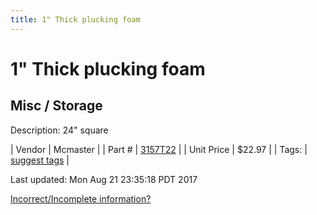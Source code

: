 ```yaml
---
title: 1" Thick plucking foam
---
```


# 1" Thick plucking foam
## Misc / Storage
Description: 	24" square 

| Vendor | Mcmaster | 
| Part # | [3157T22](https://www.mcmaster.com/#3157T22) | 
| Unit Price | $22.97 | 
| Tags: | [suggest tags](https://docs.google.com/forms/d/e/1FAIpQLSeWyY8v3RgOty-MyWmh9U0iivNYN_molChYyS-0U-o-kOAv_g/viewform) | 

Last updated: Mon Aug 21 23:35:18 PDT 2017

 [Incorrect/Incomplete information?](https://docs.google.com/forms/d/e/1FAIpQLSeWyY8v3RgOty-MyWmh9U0iivNYN_molChYyS-0U-o-kOAv_g/viewform)